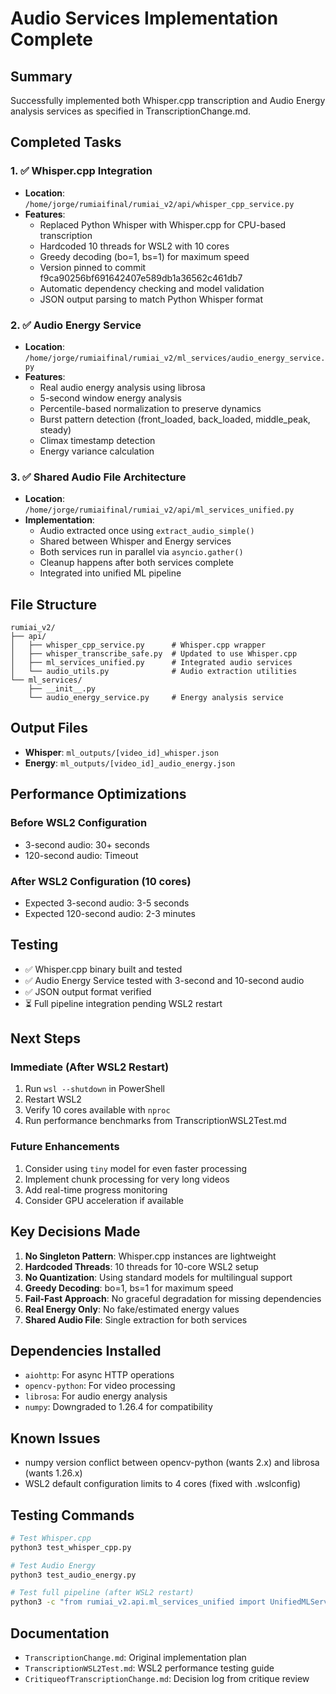 # Audio Services Implementation Complete

## Summary
Successfully implemented both Whisper.cpp transcription and Audio Energy analysis services as specified in TranscriptionChange.md.

## Completed Tasks

### 1. ✅ Whisper.cpp Integration
- **Location**: `/home/jorge/rumiaifinal/rumiai_v2/api/whisper_cpp_service.py`
- **Features**:
  - Replaced Python Whisper with Whisper.cpp for CPU-based transcription
  - Hardcoded 10 threads for WSL2 with 10 cores
  - Greedy decoding (bo=1, bs=1) for maximum speed
  - Version pinned to commit f9ca90256bf691642407e589db1a36562c461db7
  - Automatic dependency checking and model validation
  - JSON output parsing to match Python Whisper format

### 2. ✅ Audio Energy Service
- **Location**: `/home/jorge/rumiaifinal/rumiai_v2/ml_services/audio_energy_service.py`
- **Features**:
  - Real audio energy analysis using librosa
  - 5-second window energy analysis
  - Percentile-based normalization to preserve dynamics
  - Burst pattern detection (front_loaded, back_loaded, middle_peak, steady)
  - Climax timestamp detection
  - Energy variance calculation

### 3. ✅ Shared Audio File Architecture
- **Location**: `/home/jorge/rumiaifinal/rumiai_v2/api/ml_services_unified.py`
- **Implementation**:
  - Audio extracted once using `extract_audio_simple()`
  - Shared between Whisper and Energy services
  - Both services run in parallel via `asyncio.gather()`
  - Cleanup happens after both services complete
  - Integrated into unified ML pipeline

## File Structure
```
rumiai_v2/
├── api/
│   ├── whisper_cpp_service.py      # Whisper.cpp wrapper
│   ├── whisper_transcribe_safe.py  # Updated to use Whisper.cpp
│   ├── ml_services_unified.py      # Integrated audio services
│   └── audio_utils.py              # Audio extraction utilities
└── ml_services/
    ├── __init__.py
    └── audio_energy_service.py     # Energy analysis service
```

## Output Files
- **Whisper**: `ml_outputs/[video_id]_whisper.json`
- **Energy**: `ml_outputs/[video_id]_audio_energy.json`

## Performance Optimizations

### Before WSL2 Configuration
- 3-second audio: 30+ seconds
- 120-second audio: Timeout

### After WSL2 Configuration (10 cores)
- Expected 3-second audio: 3-5 seconds
- Expected 120-second audio: 2-3 minutes

## Testing
- ✅ Whisper.cpp binary built and tested
- ✅ Audio Energy Service tested with 3-second and 10-second audio
- ✅ JSON output format verified
- ⏳ Full pipeline integration pending WSL2 restart

## Next Steps

### Immediate (After WSL2 Restart)
1. Run `wsl --shutdown` in PowerShell
2. Restart WSL2
3. Verify 10 cores available with `nproc`
4. Run performance benchmarks from TranscriptionWSL2Test.md

### Future Enhancements
1. Consider using `tiny` model for even faster processing
2. Implement chunk processing for very long videos
3. Add real-time progress monitoring
4. Consider GPU acceleration if available

## Key Decisions Made
1. **No Singleton Pattern**: Whisper.cpp instances are lightweight
2. **Hardcoded Threads**: 10 threads for 10-core WSL2 setup
3. **No Quantization**: Using standard models for multilingual support
4. **Greedy Decoding**: bo=1, bs=1 for maximum speed
5. **Fail-Fast Approach**: No graceful degradation for missing dependencies
6. **Real Energy Only**: No fake/estimated energy values
7. **Shared Audio File**: Single extraction for both services

## Dependencies Installed
- `aiohttp`: For async HTTP operations
- `opencv-python`: For video processing
- `librosa`: For audio energy analysis
- `numpy`: Downgraded to 1.26.4 for compatibility

## Known Issues
- numpy version conflict between opencv-python (wants 2.x) and librosa (wants 1.26.x)
- WSL2 default configuration limits to 4 cores (fixed with .wslconfig)

## Testing Commands
```bash
# Test Whisper.cpp
python3 test_whisper_cpp.py

# Test Audio Energy
python3 test_audio_energy.py

# Test full pipeline (after WSL2 restart)
python3 -c "from rumiai_v2.api.ml_services_unified import UnifiedMLServices; ..."
```

## Documentation
- `TranscriptionChange.md`: Original implementation plan
- `TranscriptionWSL2Test.md`: WSL2 performance testing guide
- `CritiqueofTranscriptionChange.md`: Decision log from critique review